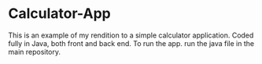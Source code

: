 # Calculator-App

This is an example of my rendition to a simple calculator application.
Coded fully in Java, both front and back end. 
To run the app. run the java file in the main repository. 
